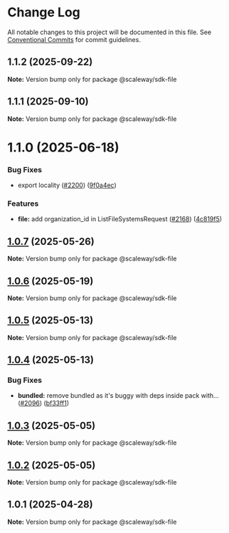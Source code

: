 # Change Log

All notable changes to this project will be documented in this file.
See [Conventional Commits](https://conventionalcommits.org) for commit guidelines.

## 1.1.2 (2025-09-22)

**Note:** Version bump only for package @scaleway/sdk-file

## 1.1.1 (2025-09-10)

**Note:** Version bump only for package @scaleway/sdk-file

# 1.1.0 (2025-06-18)

### Bug Fixes

- export locality ([#2200](https://github.com/scaleway/scaleway-sdk-js/issues/2200)) ([9f0a4ec](https://github.com/scaleway/scaleway-sdk-js/commit/9f0a4ec19e377cd90c5829604467c09a2088a38c))

### Features

- **file:** add organization_id in ListFileSystemsRequest ([#2168](https://github.com/scaleway/scaleway-sdk-js/issues/2168)) ([4c819f5](https://github.com/scaleway/scaleway-sdk-js/commit/4c819f50911c05a8a95a57e796c77159abdaa05b))

## [1.0.7](https://github.com/scaleway/scaleway-sdk-js/compare/@scaleway/sdk-file@1.0.6...@scaleway/sdk-file@1.0.7) (2025-05-26)

**Note:** Version bump only for package @scaleway/sdk-file

## [1.0.6](https://github.com/scaleway/scaleway-sdk-js/compare/@scaleway/sdk-file@1.0.5...@scaleway/sdk-file@1.0.6) (2025-05-19)

**Note:** Version bump only for package @scaleway/sdk-file

## [1.0.5](https://github.com/scaleway/scaleway-sdk-js/compare/@scaleway/sdk-file@1.0.4...@scaleway/sdk-file@1.0.5) (2025-05-13)

**Note:** Version bump only for package @scaleway/sdk-file

## [1.0.4](https://github.com/scaleway/scaleway-sdk-js/compare/@scaleway/sdk-file@1.0.1...@scaleway/sdk-file@1.0.4) (2025-05-13)

### Bug Fixes

- **bundled:** remove bundled as it's buggy with deps inside pack with… ([#2096](https://github.com/scaleway/scaleway-sdk-js/issues/2096)) ([bf33ff1](https://github.com/scaleway/scaleway-sdk-js/commit/bf33ff1f9cdd951add94817dac27239c86ef5437))

## [1.0.3](https://github.com/scaleway/scaleway-sdk-js/compare/@scaleway/sdk-file@1.0.1...@scaleway/sdk-file@1.0.3) (2025-05-05)

**Note:** Version bump only for package @scaleway/sdk-file

## [1.0.2](https://github.com/scaleway/scaleway-sdk-js/compare/@scaleway/sdk-file@1.0.1...@scaleway/sdk-file@1.0.2) (2025-05-05)

**Note:** Version bump only for package @scaleway/sdk-file

## 1.0.1 (2025-04-28)

**Note:** Version bump only for package @scaleway/sdk-file
